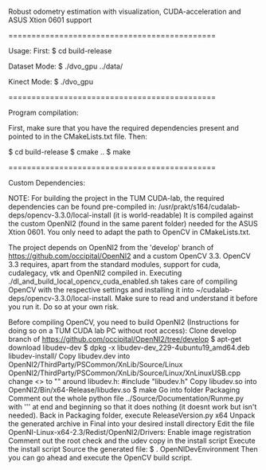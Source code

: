 Robust odometry estimation with visualization, CUDA-acceleration and ASUS Xtion 0601 support

=============================================


Usage:
First:
$ cd build-release 

Dataset Mode:
$ ./dvo_gpu ../data/

Kinect Mode:
$ ./dvo_gpu

=============================================


Program compilation:

First, make sure that you have the required dependencies present and pointed to in the CMakeLists.txt file.
Then:

$ cd build-release
$ cmake ..
$ make


=============================================

Custom Dependencies:


NOTE:
For building the project in the TUM CUDA-lab, the required dependencies can be found pre-compiled in:
/usr/prakt/s164/cudalab-deps/opencv-3.3.0/local-install (it is world-readable)
It is compiled against the custom OpenNI2 (found in the same parent folder) needed for the ASUS Xtion 0601. You only need to adapt the path to OpenCV in CMakeLists.txt.



The project depends on OpenNI2 from the 'develop' branch of https://github.com/occipital/OpenNI2 and a custom OpenCV 3.3.
OpenCV 3.3 requires, apart from the standard modules, support for cuda, cudalegacy, vtk and OpenNI2 compiled in.
Executing ./dl_and_build_local_opencv_cuda_enabled.sh takes care of compiling OpenCV with the respective settings and installing it into ~/cudalab-deps/opencv-3.3.0/local-install.
Make sure to read and understand it before you run it. Do so at your own risk.

Before compiling OpenCV, you need to build OpenNI2 (Instructions for doing so on a TUM CUDA lab PC without root access):
Clone develop branch of https://github.com/occipital/OpenNI2/tree/develop
$ apt-get download libudev-dev
$ dpkg -x libudev-dev_229-4ubuntu19_amd64.deb libudev-install/
Copy libudev.dev into OpenNI2/ThirdParty/PSCommon/XnLib/Source/Linux
OpenNI2/ThirdParty/PSCommon/XnLib/Source/Linux/XnLinuxUSB.cpp change <> to "" around libudev.h: #include "libudev.h"
Copy libudev.so into OpenNI2/Bin/x64-Release/libudev.so
$ make
Go into folder Packaging
Comment out the whole python file ../Source/Documentation/Runme.py with ''' at end and beginning so that it does nothing (it doesnt work but isn't needed).
Back in Packaging folder, execute ReleaseVersion.py x64
Unpack the generated archive in Final into your desired install directory
Edit the file OpenNI-Linux-x64-2.3/Redist/OpenNI2/Drivers: Enable image registration
Comment out the root check and the udev copy in the install script
Execute the install script
Source the generated file: $ . OpenNIDevEnvironment
Then you can go ahead and execute the OpenCV build script.

